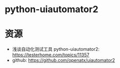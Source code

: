 # python-uiautomator2

# 资源

- 浅谈自动化测试工具 python-uiautomator2:  https://testerhome.com/topics/11357
- github:  https://github.com/openatx/uiautomator2

